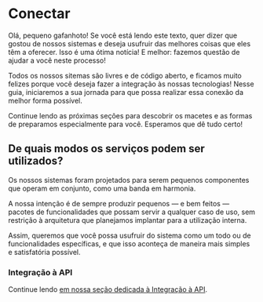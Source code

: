 # Conectar

Olá, pequeno gafanhoto! Se você está lendo este texto, quer dizer que gostou de nossos sistemas e deseja usufruir das
melhores coisas que eles têm a oferecer. Isso é uma ótima notícia! E melhor: fazemos questão de ajudar a você neste
processo!

Todos os nossos sitemas são livres e de código aberto, e ficamos muito felizes porque você deseja fazer a
integração às nossas tecnologias! Nesse guia, iniciaremos a sua jornada para que possa realizar essa conexão da melhor
forma possível.

Continue lendo as próximas seções para descobrir os macetes e as formas de preparamos especialmente para você. Esperamos
que dê tudo certo!

## De quais modos os serviços podem ser utilizados?

Os nossos sistemas foram projetados para serem pequenos componentes que operam em conjunto, como uma banda em harmonia.

A nossa intenção é de sempre produzir pequenos — e bem feitos — pacotes de funcionalidades que possam servir a qualquer
caso de uso, sem restrição à arquitetura que planejamos implantar para a utilização interna.

Assim, queremos que você possa usufruir do sistema como um todo ou de funcionalidades específicas, e que isso aconteça
de maneira mais simples e satisfatória possível.

### Integração à API

<!--@include: ./api/overview.md#introduction -->

Continue lendo [em nossa seção dedicada à Integração à API](./api/overview.md).
